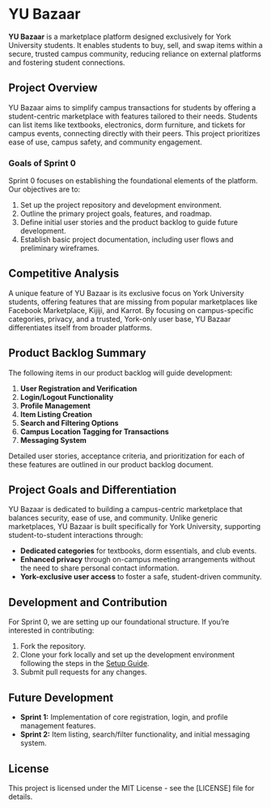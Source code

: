 # YU Bazaar

**YU Bazaar** is a marketplace platform designed exclusively for York University students. It enables students to buy, sell, and swap items within a secure, trusted campus community, reducing reliance on external platforms and fostering student connections.

## Project Overview

YU Bazaar aims to simplify campus transactions for students by offering a student-centric marketplace with features tailored to their needs. Students can list items like textbooks, electronics, dorm furniture, and tickets for campus events, connecting directly with their peers. This project prioritizes ease of use, campus safety, and community engagement.

### Goals of Sprint 0

Sprint 0 focuses on establishing the foundational elements of the platform. Our objectives are to:
1. Set up the project repository and development environment.
2. Outline the primary project goals, features, and roadmap.
3. Define initial user stories and the product backlog to guide future development.
4. Establish basic project documentation, including user flows and preliminary wireframes.

## Competitive Analysis

A unique feature of YU Bazaar is its exclusive focus on York University students, offering features that are missing from popular marketplaces like Facebook Marketplace, Kijiji, and Karrot. By focusing on campus-specific categories, privacy, and a trusted, York-only user base, YU Bazaar differentiates itself from broader platforms.

## Product Backlog Summary

The following items in our product backlog will guide development:

1. **User Registration and Verification**
2. **Login/Logout Functionality**
3. **Profile Management**
4. **Item Listing Creation**
5. **Search and Filtering Options**
6. **Campus Location Tagging for Transactions**
7. **Messaging System**

Detailed user stories, acceptance criteria, and prioritization for each of these features are outlined in our product backlog document.

## Project Goals and Differentiation

YU Bazaar is dedicated to building a campus-centric marketplace that balances security, ease of use, and community. Unlike generic marketplaces, YU Bazaar is built specifically for York University, supporting student-to-student interactions through:
- **Dedicated categories** for textbooks, dorm essentials, and club events.
- **Enhanced privacy** through on-campus meeting arrangements without the need to share personal contact information.
- **York-exclusive user access** to foster a safe, student-driven community.

## Development and Contribution

For Sprint 0, we are setting up our foundational structure. If you’re interested in contributing:
1. Fork the repository.
2. Clone your fork locally and set up the development environment following the steps in the [Setup Guide](link-to-setup-guide).
3. Submit pull requests for any changes.

## Future Development

- **Sprint 1:** Implementation of core registration, login, and profile management features.
- **Sprint 2:** Item listing, search/filter functionality, and initial messaging system.

## License

This project is licensed under the MIT License - see the [LICENSE] file for details.
